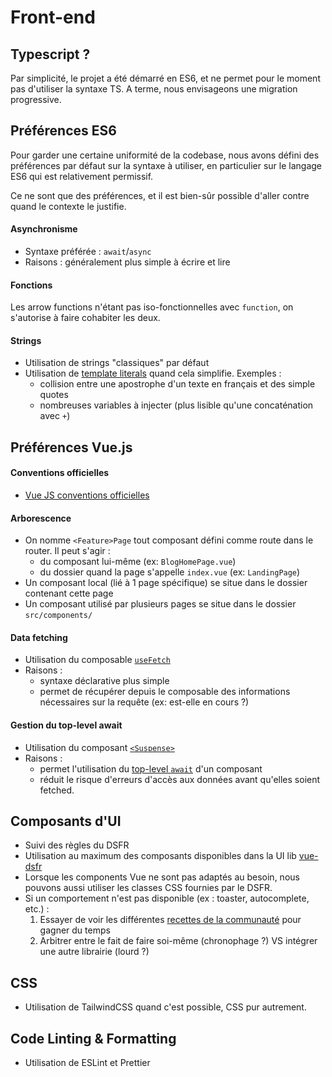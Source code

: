 # Front-end

## Typescript ?

Par simplicité, le projet a été démarré en ES6, et ne permet pour le moment pas d'utiliser la syntaxe TS.
A terme, nous envisageons une migration progressive.

## Préférences ES6

Pour garder une certaine uniformité de la codebase, nous avons défini des préférences par défaut sur la syntaxe à utiliser, en particulier sur le langage ES6 qui est relativement permissif.

Ce ne sont que des préférences, et il est bien-sûr possible d'aller contre quand le contexte le justifie.

#### Asynchronisme

- Syntaxe préférée : `await`/`async`
- Raisons : généralement plus simple à écrire et lire

#### Fonctions

Les arrow functions n'étant pas iso-fonctionnelles avec `function`, on s'autorise à faire cohabiter les deux.

#### Strings

- Utilisation de strings "classiques" par défaut
- Utilisation de [template literals](https://developer.mozilla.org/en-US/docs/Web/JavaScript/Reference/Template_literals) quand cela simplifie. Exemples :
    - collision entre une apostrophe d'un texte en français et des simple quotes
    - nombreuses variables à injecter (plus lisible qu'une concaténation avec `+`)

## Préférences Vue.js

#### Conventions officielles

- [Vue JS conventions officielles](https://vuejs.org/style-guide/)


#### Arborescence

- On nomme `<Feature>Page` tout composant défini comme route dans le router. Il peut s'agir :
    - du composant lui-même (ex: `BlogHomePage.vue`)
    - du dossier quand la page s'appelle `index.vue` (ex: `LandingPage`)
- Un composant local (lié à 1 page spécifique) se situe dans le dossier contenant cette page
- Un composant utilisé par plusieurs pages se situe dans le dossier `src/components/`


#### Data fetching

- Utilisation du composable [`useFetch`](https://vueuse.org/core/useFetch/)
- Raisons :
    - syntaxe déclarative plus simple
    - permet de récupérer depuis le composable des informations nécessaires sur la requête (ex: est-elle en cours ?)

#### Gestion du top-level await

- Utilisation du composant [`<Suspense>`](https://vuejs.org/guide/built-ins/suspense.html)
- Raisons :
    - permet l'utilisation du [top-level `await`](https://vuejs.org/api/sfc-script-setup.html#top-level-await) d'un composant
    - réduit le risque d'erreurs d'accès aux données avant qu'elles soient fetched.


## Composants d'UI

- Suivi des règles du DSFR
- Utilisation au maximum des composants disponibles dans la UI lib [vue-dsfr](https://vue-dsfr.netlify.app/)
- Lorsque les components Vue ne sont pas adaptés au besoin, nous pouvons aussi utiliser les classes CSS fournies par le DSFR.
- Si un comportement n'est pas disponible (ex : toaster, autocomplete, etc.) :
    1. Essayer de voir les différentes [recettes de la communauté](https://www.vue-ds.fr/recettes/) pour gagner du temps
    2. Arbitrer entre le fait de faire soi-même (chronophage ?) VS intégrer une autre librairie (lourd ?)

## CSS

- Utilisation de TailwindCSS quand c'est possible, CSS pur autrement.

## Code Linting & Formatting

- Utilisation de ESLint et Prettier

